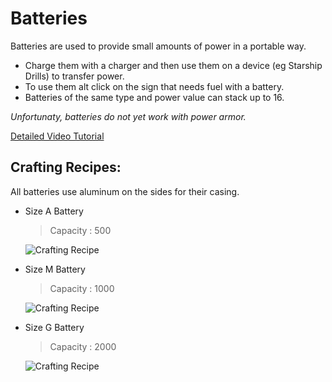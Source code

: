 # Batteries 

Batteries are used to provide small amounts of power in a portable way.

- Charge them with a charger and then use them on a device (eg Starship Drills) to transfer power.
- To use them alt click on the sign that needs fuel with a battery.
- Batteries of the same type and power value can stack up to 16.

*Unfortunaty, batteries do not yet work with power armor.*

[Detailed Video Tutorial](https://youtu.be/RgkvASn3Cd0 "Detailed Video Tutorial")

## Crafting Recipes:
All batteries use aluminum on the sides for their casing.

- Size A Battery 
    > Capacity : 500

    ![Crafting Recipe](https://www.dropbox.com/s/nd75n3mobz05hql/Size%20A%20Battery.png?dl=1)

- Size M Battery 
    > Capacity : 1000

    ![Crafting Recipe](https://www.dropbox.com/s/9s1oio2eh8vw5s9/Size%20M%20Battery.png?dl=1)

- Size G Battery 
    > Capacity : 2000

    ![Crafting Recipe](https://www.dropbox.com/s/7uv44p7t4ggwr5f/Size%20G%20Battery.png?dl=1)
